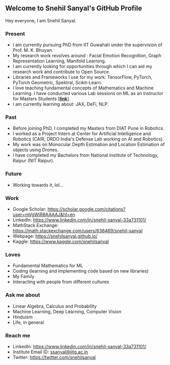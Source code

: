 ## Welcome to Snehil Sanyal's GitHub Profile

Hey everyone, I am Snehil Sanyal. 

### Present
- I am currently pursuing PhD from IIT Guwahati under the supervision of Prof. M. K. Bhuyan.
- My research work revolves around : Facial Emotion Recognition, Graph Representation Learning, Manifold Learning.
- I am currently looking for opportunities through which I can aid my research work and contribute to Open Source.
- Libraries and Frameworks I use for my work: TensorFlow, PyTorch, PyTorch Geometric, Spektral, Scikit-Learn.
- I love teaching fundamental concepts of Mathematics and Machine Learning. I have conducted various Lab sessions on ML as an instructor for Masters Students [[**link**]](https://snehilsanyal.github.io/EE524/).
- I am currently learning about: JAX, DeFi, NLP.

### Past
- Before joining PhD, I completed my Masters from DIAT Pune in Robotics. 
- I worked as a Project Intern at Center for Artificial Intelligence and Robotics (CAIR, DRDO India's Defense Lab working on AI and Robotics).
- My work was on Monocular Depth Estimation and Location Estimation of objects using Drones.
- I have completed my Bachelors from National Institute of Technology, Raipur (NIT Raipur).

### Future
- Working towards it, lol...

### Work
- Google Scholar: https://scholar.google.com/citations?user=mVgWiR8AAAAJ&hl=en
- LinkedIn: https://www.linkedin.com/in/snehil-sanyal-33a731101/
- MathStack Exchange: https://math.stackexchange.com/users/636469/snehil-sanyal
- Webpage: https://snehilsanyal.github.io/
- Kaggle: https://www.kaggle.com/snehilsanyal 

### Loves
- Fundamental Mathematics for ML 
- Coding (learning and implementing code based on new libraries)
- My Family
- Interacting with people from different cultures

### Ask me about
- Linear Algebra, Calculus and Probability
- Machine Learning, Deep Learning, Computer Vision
- Hinduism
- Life, in general

### Reach me
- LinkedIn: https://www.linkedin.com/in/snehil-sanyal-33a731101/ 
- Institute Email ID: ssanyal@iitg.ac.in
- Twitter: https://twitter.com/snehilsanyal 

